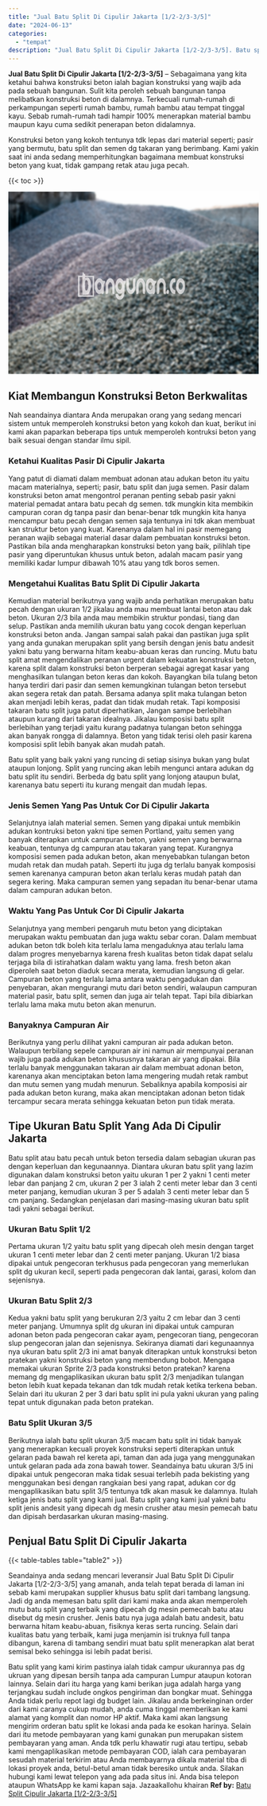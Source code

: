 ```yaml
---
title: "Jual Batu Split Di Cipulir Jakarta [1/2-2/3-3/5]"
date: "2024-06-13"
categories: 
  - "tempat"
description: "Jual Batu Split Di Cipulir Jakarta [1/2-2/3-3/5]. Batu split yang kami kirim pastinya ialah tidak campur ukurannya pas dg ukruan yang dipesan bersih tanpa ad..."
---
```


**Jual Batu Split Di Cipulir Jakarta \[1/2-2/3-3/5\]** – Sebagaimana yang kita ketahui bahwa konstruksi beton ialah bagian konstruksi yang wajib ada pada sebuah bangunan. Sulit kita peroleh sebuah bangunan tanpa melibatkan konstruksi beton di dalamnya. Terkecuali rumah-rumah di perkampungan seperti rumah bambu, rumah bambu atau tempat tinggal kayu. Sebab rumah-rumah tadi hampir 100% menerapkan material bambu maupun kayu cuma sedikit penerapan beton didalamnya.

Konstruksi beton yang kokoh tentunya tdk lepas dari material seperti; pasir yang bermutu, batu split dan semen dg takaran yang berimbang. Kami yakin saat ini anda sedang memperhitungkan bagaimana membuat konstruksi beton yang kuat, tidak gampang retak atau juga pecah.

{{< toc >}}

![Jual Batu Split Di Cipulir Jakarta [1/2-2/3-3/5]](/images/jual-batu-split-15.png)

## Kiat Membangun Konstruksi Beton Berkwalitas

Nah seandainya diantara Anda merupakan orang yang sedang mencari sistem untuk memperoleh konstruksi beton yang kokoh dan kuat, berikut ini kami akan paparkan beberapa tips untuk memperoleh kontruksi beton yang baik sesuai dengan standar ilmu sipil.

### Ketahui Kualitas Pasir Di Cipulir Jakarta

Yang patut di diamati dalam membuat adonan atau adukan beton itu yaitu macam materialnya, seperti; pasir, batu split dan juga semen. Pasir dalam konstruksi beton amat mengontrol peranan penting sebab pasir yakni material pemadat antara batu pecah dg semen. tdk mungkin kita membikin campuran coran dg tanpa pasir dan benar-benar tdk mungkin kita hanya mencampur batu pecah dengan semen saja tentunya ini tdk akan membuat kan struktur beton yang kuat. Karenanya dalam hal ini pasir memegang peranan wajib sebagai material dasar dalam pembuatan konstruksi beton. Pastikan bila anda mengharapkan konstruksi beton yang baik, pilihlah tipe pasir yang diperuntukan khusus untuk beton, adalah macam pasir yang memiliki kadar lumpur dibawah 10% atau yang tdk boros semen.

### Mengetahui Kualitas Batu Split Di Cipulir Jakarta

Kemudian material berikutnya yang wajib anda perhatikan merupakan batu pecah dengan ukuran 1/2 jikalau anda mau membuat lantai beton atau dak beton. Ukuran 2/3 bila anda mau membikin struktur pondasi, tiang dan selup. Pastikan anda memilih ukuran batu yang cocok dengan keperluan konstruksi beton anda. Jangan sampai salah pakai dan pastikan juga split yang anda gunakan merupakan split yang bersih dengan jenis batu andesit yakni batu yang berwarna hitam keabu-abuan keras dan runcing. Mutu batu split amat mengendalikan peranan urgent dalam kekuatan konstruksi beton, karena split dalam konstruksi beton berperan sebagai agregat kasar yang menghasilkan tulangan beton keras dan kokoh. Bayangkan bila tulang beton hanya terdiri dari pasir dan semen kemungkinan tulangan beton tersebut akan segera retak dan patah. Bersama adanya split maka tulangan beton akan menjadi lebih keras, padat dan tidak mudah retak. Tapi komposisi takaran batu split juga patut diperhatikan, Jangan sampe berlebihan ataupun kurang dari takaran idealnya. Jikalau komposisi batu split berlebihan yang terjadi yaitu kurang padatnya tulangan beton sehingga akan banyak rongga di dalamnya. Beton yang tidak terisi oleh pasir karena komposisi split lebih banyak akan mudah patah.

Batu split yang baik yakni yang runcing di setiap sisinya bukan yang bulat ataupun lonjong. Split yang runcing akan lebih mengunci antara adukan dg batu split itu sendiri. Berbeda dg batu split yang lonjong ataupun bulat, karenanya batu seperti itu kurang mengait dan mudah lepas.

### Jenis Semen Yang Pas Untuk Cor Di Cipulir Jakarta

Selanjutnya ialah material semen. Semen yang dipakai untuk membikin adukan kontruksi beton yakni tipe semen Portland, yaitu semen yang banyak diterapkan untuk campuran beton, yakni semen yang berwarna keabuan, tentunya dg campuran atau takaran yang tepat. Kurangnya komposisi semen pada adukan beton, akan menyebabkan tulangan beton mudah retak dan mudah patah. Seperti itu juga dg terlalu banyak komposisi semen karenanya campuran beton akan terlalu keras mudah patah dan segera kering. Maka campuran semen yang sepadan itu benar-benar utama dalam campuran adukan beton.

### Waktu Yang Pas Untuk Cor Di Cipulir Jakarta

Selanjutnya yang memberi pengaruh mutu beton yang diciptakan merupakan waktu pembuatan dan juga waktu sebar coran. Dalam membuat adukan beton tdk boleh kita terlalu lama mengaduknya atau terlalu lama dalam progres menyebarnya karena fresh kualitas beton tidak dapat selalu terjaga bila di istirahatkan dalam waktu yang lama. fresh beton akan diperoleh saat beton diaduk secara merata, kemudian langsung di gelar. Campuran beton yang terlalu lama antara waktu pengadukan dan penyebaran, akan mengurangi mutu dari beton sendiri, walaupun campuran material pasir, batu split, semen dan juga air telah tepat. Tapi bila dibiarkan terlalu lama maka mutu beton akan menurun.

### Banyaknya Campuran Air

Berikutnya yang perlu dilihat yakni campuran air pada adukan beton. Walaupun terbilang sepele campuran air ini namun air mempunyai peranan wajib juga pada adukan beton khususnya takaran air yang dipakai. Bila terlalu banyak menggunakan takaran air dalam membuat adonan beton, karenanya akan menciptakan beton lama mengering mudah retak rambut dan mutu semen yang mudah menurun. Sebaliknya apabila komposisi air pada adukan beton kurang, maka akan menciptakan adonan beton tidak tercampur secara merata sehingga kekuatan beton pun tidak merata.

## Tipe Ukuran Batu Split Yang Ada Di Cipulir Jakarta

Batu split atau batu pecah untuk beton tersedia dalam sebagian ukuran pas dengan keperluan dan kegunaannya. Diantara ukuran batu split yang lazim digunakan dalam konstruksi beton yaitu ukuran 1 per 2 yakni 1 centi meter lebar dan panjang 2 cm, ukuran 2 per 3 ialah 2 centi meter lebar dan 3 centi meter panjang, kemudian ukuran 3 per 5 adalah 3 centi meter lebar dan 5 cm panjang. Sedangkan penjelasan dari masing-masing ukuran batu split tadi yakni sebagai berikut.

### Ukuran Batu Split 1/2

Pertama ukuran 1/2 yaitu batu split yang dipecah oleh mesin dengan target ukuran 1 centi meter lebar dan 2 centi meter panjang. Ukuran 1/2 biasa dipakai untuk pengecoran terkhusus pada pengecoran yang memerlukan split dg ukuran kecil, seperti pada pengecoran dak lantai, garasi, kolom dan sejenisnya.

### Ukuran Batu Split 2/3

Kedua yakni batu split yang berukuran 2/3 yaitu 2 cm lebar dan 3 centi meter panjang. Umumnya split dg ukuran ini dipakai untuk campuran adonan beton pada pengecoran cakar ayam, pengecoran tiang, pengecoran slup pengecoran jalan dan sejenisnya. Sekiranya diamati dari kegunaannya nya ukuran batu split 2/3 ini amat banyak diterapkan untuk konstruksi beton pratekan yakni konstruksi beton yang membendung bobot. Mengapa memakai ukuran Sprite 2/3 pada konstruksi beton pratekan? karena memang dg mengaplikasikan ukuran batu split 2/3 menjadikan tulangan beton lebih kuat kepada tekanan dan tdk mudah retak ketika terkena beban. Selain dari itu ukuran 2 per 3 dari batu split ini pula yakni ukuran yang paling tepat untuk digunakan pada beton pratekan.

### Batu Split Ukuran 3/5

Berikutnya ialah batu split ukuran 3/5 macam batu split ini tidak banyak yang menerapkan kecuali proyek konstruksi seperti diterapkan untuk gelaran pada bawah rel kereta api, taman dan ada juga yang menggunakan untuk gelaran pada ada zona bawah tower. Seandainya batu ukuran 3/5 ini dipakai untuk pengecoran maka tidak sesuai terlebih pada bekisting yang menggunakan besi dengan rangkaian besi yang rapat, adukan cor dg mengaplikasikan batu split 3/5 tentunya tdk akan masuk ke dalamnya. Itulah ketiga jenis batu split yang kami jual. Batu split yang kami jual yakni batu split jenis andesit yang dipecah dg mesin crusher atau mesin pemecah batu dan dipisah berdasarkan ukuran masing-masing.

## Penjual Batu Split Di Cipulir Jakarta

{{< table-tables table="table2" >}}

Seandainya anda sedang mencari leveransir Jual Batu Split Di Cipulir Jakarta \[1/2-2/3-3/5\] yang amanah, anda telah tepat berada di laman ini sebab kami merupakan supplier khusus batu split dari tambang langsung. Jadi dg anda memesan batu split dari kami maka anda akan memperoleh mutu batu split yang terbaik yang dipecah dg mesin pemecah batu atau disebut dg mesin crusher. Jenis batu nya juga adalah batu andesit, batu berwarna hitam keabu-abuan, fisiknya keras serta runcing. Selain dari kualitas batu yang terbaik, kami juga menjamin isi truknya full tanpa dibangun, karena di tambang sendiri muat batu split menerapkan alat berat semisal beko sehingga isi lebih padat berisi.

Batu split yang kami kirim pastinya ialah tidak campur ukurannya pas dg ukruan yang dipesan bersih tanpa ada campuran Lumpur ataupun kotoran lainnya. Selain dari itu harga yang kami berikan juga adalah harga yang terjangkau sudah include ongkos pengiriman dan bongkar muat. Sehingga Anda tidak perlu repot lagi dg budget lain. Jikalau anda berkeinginan order dari kami caranya cukup mudah, anda cuma tinggal memberikan ke kami alamat yang komplit dan nomor HP aktif. Maka kami akan langsung mengirim orderan batu split ke lokasi anda pada ke esokan harinya. Selain dari itu metode pembayaran yang kami gunakan pun merupakan sistem pembayaran yang aman. Anda tdk perlu khawatir rugi atau tertipu, sebab kami mengaplikasikan metode pembayaran COD, ialah cara pembayaran sesudah material terkirim atau Anda membayarnya dikala material tiba di lokasi proyek anda, betul-betul aman tidak beresiko untuk anda. Silakan hubungi kami lewat telepon yang ada pada situs ini. Anda bisa telepon ataupun WhatsApp ke kami kapan saja. Jazaakallohu khairan
**Ref by:** [Batu Split Cipulir Jakarta [1/2-2/3-3/5]](https://id.wikipedia.org/wiki/Batu)
